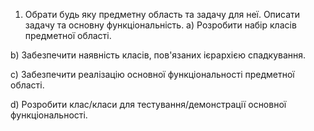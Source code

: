 1.    Обрати будь яку предметну область та задачу для неї. Описати задачу та основну функціональність.
a) Розробити набір класів предметної області.


b) Забезпечити наявність класів, пов'язаних ієрархією спадкування.


c) Забезпечити реалізацію основної функціональності предметної області.


d) Розробити клас/класи для тестування/демонстрації основної функціональності.